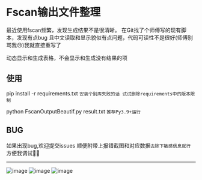 # Fscan输出文件整理
最近使用fscan频繁，发现生成结果不是很清晰。 在Git找了个师傅写的现有脚本，发现有点bug 
且中文读取和显示貌似有点问题，代码可读性不是很好(师傅别骂我😢)我就直接重写了

动态显示和生成表格，不会显示和生成没有结果的项

## 使用
pip install -r requirements.txt `安装个别库失败的话 试试删除requirements中的版本限制`

python FscanOutputBeautif.py result.txt `推荐Py3.9+运行`

## BUG
如果出现bug,欢迎提交issues 顺便附带上报错截图和对应数据`去除下敏感信息就行` 方便我调试🫰🏻
<hr>

![image](https://github.com/yz1639/FscanOutputBeautify/assets/44149984/a643a667-0eaf-4d01-8704-5910ede51f5a)
![image](https://github.com/yz1639/FscanOutputBeautify/assets/44149984/a1cd0513-dbc0-4067-b71b-793c0de0517f)
![image](https://github.com/yz1639/FscanOutputBeautify/assets/44149984/eb2c9a5a-eab0-4704-920d-0c5457a2bedf)


